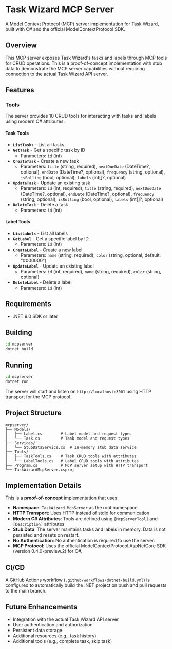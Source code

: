 # Task Wizard MCP Server

A Model Context Protocol (MCP) server implementation for Task Wizard, built with C# and the official ModelContextProtocol SDK.

## Overview

This MCP server exposes Task Wizard's tasks and labels through MCP tools for CRUD operations. This is a proof-of-concept implementation with stub data to demonstrate the MCP server capabilities without requiring connection to the actual Task Wizard API server.

## Features

### Tools

The server provides 10 CRUD tools for interacting with tasks and labels using modern C# attributes:

#### Task Tools

- **`ListTasks`** - List all tasks
- **`GetTask`** - Get a specific task by ID
  - Parameters: `id` (int)
- **`CreateTask`** - Create a new task
  - Parameters: `title` (string, required), `nextDueDate` (DateTime?, optional), `endDate` (DateTime?, optional), `frequency` (string, optional), `isRolling` (bool, optional), `labels` (int[]?, optional)
- **`UpdateTask`** - Update an existing task
  - Parameters: `id` (int, required), `title` (string, required), `nextDueDate` (DateTime?, optional), `endDate` (DateTime?, optional), `frequency` (string, optional), `isRolling` (bool, optional), `labels` (int[]?, optional)
- **`DeleteTask`** - Delete a task
  - Parameters: `id` (int)

#### Label Tools

- **`ListLabels`** - List all labels
- **`GetLabel`** - Get a specific label by ID
  - Parameters: `id` (int)
- **`CreateLabel`** - Create a new label
  - Parameters: `name` (string, required), `color` (string, optional, default: "#000000")
- **`UpdateLabel`** - Update an existing label
  - Parameters: `id` (int, required), `name` (string, required), `color` (string, optional)
- **`DeleteLabel`** - Delete a label
  - Parameters: `id` (int)

## Requirements

- .NET 9.0 SDK or later

## Building

```bash
cd mcpserver
dotnet build
```

## Running

```bash
cd mcpserver
dotnet run
```

The server will start and listen on `http://localhost:3001` using HTTP transport for the MCP protocol.

## Project Structure

```
mcpserver/
├── Models/
│   ├── Label.cs        # Label model and request types
│   └── Task.cs         # Task model and request types
├── Services/
│   └── StubDataService.cs  # In-memory stub data service
├── Tools/
│   ├── TaskTools.cs    # Task CRUD tools with attributes
│   └── LabelTools.cs   # Label CRUD tools with attributes
├── Program.cs          # MCP server setup with HTTP transport
└── TaskWizardMcpServer.csproj
```

## Implementation Details

This is a **proof-of-concept** implementation that uses:

- **Namespace**: `TaskWizard.McpServer` as the root namespace
- **HTTP Transport**: Uses HTTP instead of stdio for communication
- **Modern C# Attributes**: Tools are defined using `[McpServerTool]` and `[Description]` attributes
- **Stub Data**: The server maintains tasks and labels in memory. Data is not persisted and resets on restart.
- **No Authentication**: No authentication is required to use the server.
- **MCP Protocol**: Uses the official ModelContextProtocol.AspNetCore SDK (version 0.4.0-preview.2) for C#.

## CI/CD

A GitHub Actions workflow (`.github/workflows/dotnet-build.yml`) is configured to automatically build the .NET project on push and pull requests to the main branch.

## Future Enhancements

- Integration with the actual Task Wizard API server
- User authentication and authorization
- Persistent data storage
- Additional resources (e.g., task history)
- Additional tools (e.g., complete task, skip task)
